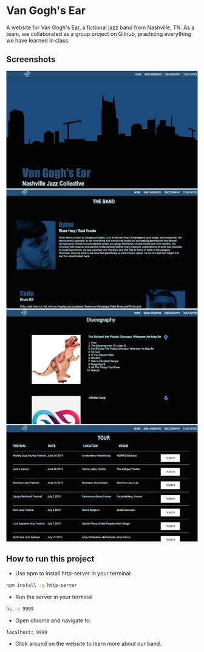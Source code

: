 # Van Gogh's Ear
A website for Van Gogh's Ear, a fictional jazz band from Nashville, TN. As a team, we collaborated as a group project on Github, practicing everything we have learned in class.

## Screenshots
![main screen shot](./screenshots/home.png)
![second screen shot](./screenshots/band.png)
![third screen shot](./screenshots/disc.png)
![final screen shot](./screenshots/tour.png)

## How to run this project
* Use npm to install http-server in your terminal:
```sh
npm install -g http-server
```
* Run the server in your terminal
```sh
hs -p 9999
```
* Open chrome and navigate to:
```
localhost: 9999
```
* Click around on the website to learn more about our band.

